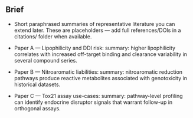 ## Brief

- Short paraphrased summaries of representative literature you can extend later. These are placeholders — add full references/DOIs in a citations/ folder when available.

- Paper A — Lipophilicity and DDI risk: summary: higher lipophilicity correlates with increased off-target binding and clearance variability in several compound series.

- Paper B — Nitroaromatic liabilities: summary: nitroaromatic reduction pathways produce reactive metabolites associated with genotoxicity in historical datasets.

- Paper C — Tox21 assay use-cases: summary: pathway-level profiling can identify endocrine disruptor signals that warrant follow-up in orthogonal assays.